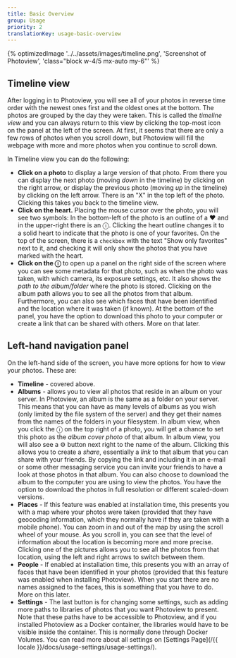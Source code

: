 ```yaml
---
title: Basic Overview
group: Usage
priority: 2
translationKey: usage-basic-overview
---
```


{% optimizedImage '../../assets/images/timeline.png', 'Screenshot of Photoview', 'class="block w-4/5 mx-auto my-6"' %}

## Timeline view ##
After logging in to Photoview, you will see all of your photos in reverse time order with the newest ones first and the oldest ones at the bottom. The photos are grouped by the day they were taken. This is called the _timeline view_ and you can always return to this view by clicking the top-most icon on the panel at the left of the screen.
At first, it seems that there are only a few rows of photos when you scroll down, but Photoview will fill the webpage with more and more photos when you continue to scroll down.

In Timeline view you can do the following:
- **Click on a photo** to display a large version of that photo. From there you can display the next photo (moving _down_ in the timeline) by clicking on the right arrow, or display the previous photo (moving _up_ in the timeline) by clicking on the left arrow. 
There is an "X" in the top left of the photo. Clicking this takes you back to the timeline view.
- **Click on the heart.** Placing the mouse cursor over the photo, you will see two symbols: In the bottom-left of the photo is an outline of a ♥ and in the upper-right there is an &#9432;. Clicking the heart outline changes it to a solid heart to indicate that the photo is one of your favorites. 
On the top of the screen, there is a `checkbox` with the text "Show only favorites" next to it, and checking it will only show the photos that you have marked with the heart.
- **Click on the &#9432;** to open up a panel on the right side of the screen where you can see some metadata for that photo, such as when the photo was taken, with which camera, its exposure settings, etc. It also shows the _path to the album/folder_ where the photo is stored. Clicking on the album path allows you to see all the photos from that album. Furthermore, you can also see which faces that have been identified and the location where it was taken (if known). At the bottom of the panel, you have the option to download this photo to your computer or create a link that can be shared with others. More on that later.

## Left-hand navigation panel ##
On the left-hand side of the screen, you have more options for how to view your photos. These are:
- **Timeline** - covered above.
- **Albums** - allows you to view all photos that reside in an album on your server. In Photoview, an album is the same as a folder on your server. This means that you can have as many levels of albums as you wish (only limited by the file system of the server) and they get their names from the names of the folders in your filesystem. In album view, when you click the &#9432; on the top right of a photo, you will get a chance to set this photo as the _album cover photo_ of that album.
In album view, you will also see a ⚙️ button next right to the name of the album. Clicking this allows you to create a _share_, essentially a _link_ to that album that you can share with your friends. By copying the link and including it in an e-mail or some other messaging service you can invite your friends to have a look at those photos in that album. You can also choose to download the album to the computer you are using to view the photos. You have the option to download the photos in full resolution or different scaled-down versions.
- **Places** - If this feature was enabled at installation time, this presents you with a map where your photos were taken (provided that they have geocoding information, which they normally have if they are taken with a mobile phone). You can zoom in and out of the map by using the scroll wheel of your mouse. As you scroll in, you can see that the level of information about the location is becoming more and more precise. Clicking one of the pictures allows you to see all the photos from that location, using the left and right arrows to switch between them.
- **People** - If enabled at installation time, this presents you with an array of faces that have been identified in your photos (provided that this feature was enabled when installing Photoview). When you start there are no names assigned to the faces, this is something that you have to do. More on this later.
- **Settings** - The last button is for changing some settings, such as adding more paths to libraries of photos that you want Photoview to present. Note that these paths have to be accessible to Photoview, and if you installed Photoview as a Docker container, the libraries would have to be visible inside the container. This is normally done through Docker Volumes. You can read more about all settings on [Settings Page](/{{ locale }}/docs/usage-settings/usage-settings/).


